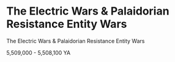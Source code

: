 # The Electric Wars & Palaidorian Resistance Entity Wars

The Electric Wars & Palaidorian Resistance Entity Wars

5,509,000 - 5,508,100 YA